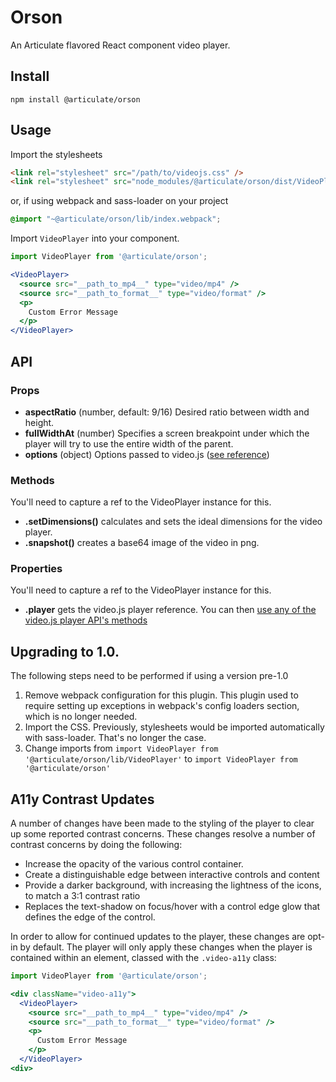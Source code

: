 # Orson

An Articulate flavored React component video player.

## Install

`npm install @articulate/orson`

## Usage
Import the stylesheets

```html
<link rel="stylesheet" src="/path/to/videojs.css" />
<link rel="stylesheet" src="node_modules/@articulate/orson/dist/VideoPlayer.css" />
```

or, if using webpack and sass-loader on your project

```scss
@import "~@articulate/orson/lib/index.webpack";
```

Import `VideoPlayer` into your component.

```jsx
import VideoPlayer from '@articulate/orson';

<VideoPlayer>
  <source src="__path_to_mp4__" type="video/mp4" />
  <source src="__path_to_format__" type="video/format" />
  <p>
    Custom Error Message
  </p>
</VideoPlayer>
```

## API

### Props

- **aspectRatio** (number, default: 9/16) Desired ratio between width and height.
- **fullWidthAt** (number) Specifies a screen breakpoint under which the player will try to use the entire width of the parent.
- **options** (object) Options passed to video.js ([see reference][vjs-options])

### Methods

You'll need to capture a ref to the VideoPlayer instance for this.

- **.setDimensions()** calculates and sets the ideal dimensions for the video player.
- **.snapshot()** creates a base64 image of the video in png.

### Properties

You'll need to capture a ref to the VideoPlayer instance for this.

- **.player** gets the video.js player reference. You can then [use any of the video.js player API's methods][vjs-player-api]

## Upgrading to 1.0.

The following steps need to be performed if using a version pre-1.0

1. Remove webpack configuration for this plugin.
This plugin used to require setting up exceptions in webpack's config loaders section, which is no longer needed.
1. Import the CSS. Previously, stylesheets would be imported automatically with sass-loader. That's no longer the case.
1. Change imports from `import VideoPlayer from '@articulate/orson/lib/VideoPlayer'` to `import VideoPlayer from '@articulate/orson'`

## A11y Contrast Updates

A number of changes have been made to the styling of the player to clear up some reported contrast concerns. These changes
resolve a number of contrast concerns by doing the following:

* Increase the opacity of the various control container.
* Create a distinguishable edge between interactive controls and content
* Provide a darker background, with increasing the lightness of the icons, to match a 3:1 contrast ratio
* Replaces the text-shadow on focus/hover with a control edge glow that defines the edge of the control.

In order to allow for continued updates to the player, these changes are opt-in by default. The player will
only apply these changes when the player is contained within an element, classed with the `.video-a11y` class:

```jsx
import VideoPlayer from '@articulate/orson';

<div className="video-a11y">
  <VideoPlayer>
    <source src="__path_to_mp4__" type="video/mp4" />
    <source src="__path_to_format__" type="video/format" />
    <p>
      Custom Error Message
    </p>
  </VideoPlayer>
<div>
```

[vjs-options]: http://docs.videojs.com/docs/guides/options.html#component-options
[vjs-player-api]: http://docs.videojs.com/docs/api/player.html#methods
